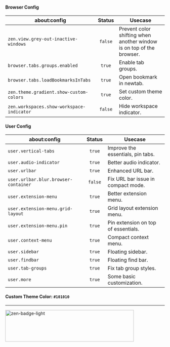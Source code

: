 #### Browser Config

| about:config                              | Status  | Usecase                                                              |
| ----------------------------------------- | :-----: | -------------------------------------------------------------------- |
| `zen.view.grey-out-inactive-windows`      | `false` | Prevent color shifting when another window is on top of the browser. |
| `browser.tabs.groups.enabled`             | `true`  | Enable tab groups.                                                   |
| `browser.tabs.loadBookmarksInTabs`        | `true`  | Open bookmark in newtab.                                             |
| `zen.theme.gradient.show-custom-colors`   | `true`  | Set custom theme color.                                              |
| `zen.workspaces.show-workspace-indicator` | `false` | Hide workspace indicator.                                            |


#### User Config

| about:config                         | Status  | Usecase                             |
| ------------------------------------ | :-----: | ----------------------------------- |
| `user.vertical-tabs`                 | `true`  | Improve the essentials, pin tabs.   |
| `user.audio-indicator`               | `true`  | Better audio indicator.             |
| `user.urlbar`                        | `true`  | Enhanced URL bar.                   |
| `user.urlbar.blur.browser-container` | `false` | Fix URL bar issue in compact mode.  |
| `user.extension-menu`                | `true`  | Better extension menu.              |
| `user.extension-menu.grid-layout`    | `true`  | Grid layout extension menu.         |
| `user.extension-menu.pin`            | `true`  | Pin extension on top of essentials. |
| `user.context-menu`                  | `true`  | Compact context menu.               |
| `user.sidebar`                       | `true`  | Floating sidebar.                   |
| `user.findbar`                       | `true`  | Floating find bar.                  |
| `user.tab-groups`                    | `true`  | Fix tab group styles.               |
| `user.more`                          | `true`  | Some basic customization.           |

#### Custom Theme Color: `#101010`

---

<a href="https://zen-browser.app">
  <img width="406" alt="zen-badge-light" src="https://github.com/user-attachments/assets/4d85fd88-03b0-4024-bfe2-d41473201d39" height="100px" width="auto" />
</a>
